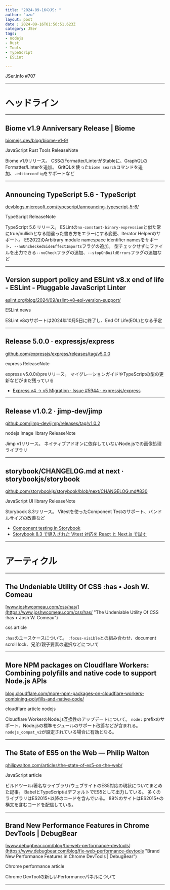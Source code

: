 ```yaml
---
title: "2024-09-16のJS: "
author: "azu"
layout: post
date : 2024-09-16T01:56:51.623Z
category: JSer
tags:
- nodejs
- Rust
- Tools
- TypeScript
- ESLint

---
```


JSer.info #707

----

<h1 class="site-genre">ヘッドライン</h1>

----

## Biome v1.9 Anniversary Release | Biome
[biomejs.dev/blog/biome-v1-9/](https://biomejs.dev/blog/biome-v1-9/ "Biome v1.9 Anniversary Release | Biome")
<p class="jser-tags jser-tag-icon"><span class="jser-tag">JavaScript</span> <span class="jser-tag">Rust</span> <span class="jser-tag">Tools</span> <span class="jser-tag">ReleaseNote</span></p>

Biome v1.9リリース。
CSSのFormatter/LinterがStableに、GraphQLのFormatter/Linterを追加。
GritQLを使った`biome search`コマンドを追加、`.editorconfig`をサポートなど


----

## Announcing TypeScript 5.6 - TypeScript
[devblogs.microsoft.com/typescript/announcing-typescript-5-6/](https://devblogs.microsoft.com/typescript/announcing-typescript-5-6/ "Announcing TypeScript 5.6 - TypeScript")
<p class="jser-tags jser-tag-icon"><span class="jser-tag">TypeScript</span> <span class="jser-tag">ReleaseNote</span></p>

TypeScript 5.6 リリース。
ESLintの`no-constant-binary-expression`と似た常にtrue/nullishとなる間違った書き方をエラーにする変更、Iterator Helperのサポート。
ES2022のArbitrary module namespace identifier namesをサポート、`--noUncheckedSideEffectImports`フラグの追加。
型チェックせずにファイルを出力できる`--noCheck`フラグの追加、`--stopOnBuildErrors`フラグの追加など


----

## Version support policy and ESLint v8.x end of life - ESLint - Pluggable JavaScript Linter
[eslint.org/blog/2024/09/eslint-v8-eol-version-support/](https://eslint.org/blog/2024/09/eslint-v8-eol-version-support/ "Version support policy and ESLint v8.x end of life - ESLint - Pluggable JavaScript Linter")
<p class="jser-tags jser-tag-icon"><span class="jser-tag">ESLint</span> <span class="jser-tag">news</span></p>

ESLint v8のサポートは2024年10月5日に終了し、End Of Life(EOL)となる予定


----

## Release 5.0.0 · expressjs/express
[github.com/expressjs/express/releases/tag/v5.0.0](https://github.com/expressjs/express/releases/tag/v5.0.0 "Release 5.0.0 · expressjs/express")
<p class="jser-tags jser-tag-icon"><span class="jser-tag">express</span> <span class="jser-tag">ReleaseNote</span></p>

express v5.0.0のpreリリース。
マイグレーションガイドやTypeScriptの型の更新などがまだ残っている

- [Express v4 -&gt; v5 Migration · Issue #5944 · expressjs/express](https://github.com/expressjs/express/issues/5944 "Express v4 -&amp;gt; v5 Migration · Issue #5944 · expressjs/express")

----

## Release v1.0.2 · jimp-dev/jimp
[github.com/jimp-dev/jimp/releases/tag/v1.0.2](https://github.com/jimp-dev/jimp/releases/tag/v1.0.2 "Release v1.0.2 · jimp-dev/jimp")
<p class="jser-tags jser-tag-icon"><span class="jser-tag">nodejs</span> <span class="jser-tag">Image</span> <span class="jser-tag">library</span> <span class="jser-tag">ReleaseNote</span></p>

Jimp v1リリース。
ネイティブアドオンに依存していないNode.jsでの画像処理ライブラリ


----

## storybook/CHANGELOG.md at next · storybookjs/storybook
[github.com/storybookjs/storybook/blob/next/CHANGELOG.md#830](https://github.com/storybookjs/storybook/blob/next/CHANGELOG.md#830 "storybook/CHANGELOG.md at next · storybookjs/storybook")
<p class="jser-tags jser-tag-icon"><span class="jser-tag">JavaScript</span> <span class="jser-tag">UI</span> <span class="jser-tag">library</span> <span class="jser-tag">ReleaseNote</span></p>

Storybook 8.3リリース。
Vitestを使ったComponent Testのサポート、バンドルサイズの改善など

- [Component testing in Storybook](https://storybook.js.org/blog/component-testing/ "Component testing in Storybook")
- [Storybook 8.3 で導入された Vitest 対応を React と Next.js で試す](https://zenn.dev/yumemi_inc/articles/storybook-8-3-vitest "Storybook 8.3 で導入された Vitest 対応を React と Next.js で試す")

----
<h1 class="site-genre">アーティクル</h1>

----

## The Undeniable Utility Of CSS :has • Josh W. Comeau
[www.joshwcomeau.com/css/has/](https://www.joshwcomeau.com/css/has/ "The Undeniable Utility Of CSS :has • Josh W. Comeau")
<p class="jser-tags jser-tag-icon"><span class="jser-tag">css </span> <span class="jser-tag">article</span></p>

`:has`のユースケースについて。
`:focus-visible`との組み合わせ、document scroll lock、兄弟/親子要素の選択などについて


----

## More NPM packages on Cloudflare Workers: Combining polyfills and native code to support Node.js APIs
[blog.cloudflare.com/more-npm-packages-on-cloudflare-workers-combining-polyfills-and-native-code/](https://blog.cloudflare.com/more-npm-packages-on-cloudflare-workers-combining-polyfills-and-native-code/ "More NPM packages on Cloudflare Workers: Combining polyfills and native code to support Node.js APIs")
<p class="jser-tags jser-tag-icon"><span class="jser-tag">cloudflare</span> <span class="jser-tag">article</span> <span class="jser-tag">nodejs</span></p>

Cloudflare WorkerのNode.js互換性のアップデートについて。
`node:` prefixのサポート、Node.jsの標準モジュールのサポート改善などが含まれる。
`nodejs_compat_v2`が設定されている場合に有効となる。


----

## The State of ES5 on the Web — Philip Walton
[philipwalton.com/articles/the-state-of-es5-on-the-web/](https://philipwalton.com/articles/the-state-of-es5-on-the-web/ "The State of ES5 on the Web — Philip Walton")
<p class="jser-tags jser-tag-icon"><span class="jser-tag">JavaScript</span> <span class="jser-tag">article</span></p>

ビルドツール/著名なライブラリ/ウェブサイトのES5対応の現状についてまとめた記事。
BabelとTypeScriptはデフォルトでES5として出力している。
多くのライブラリはES2015+以降のコードを含んでいる。
89%のサイトはES2015+の構文を含むコードを配信している。


----

## Brand New Performance Features in Chrome DevTools | DebugBear
[www.debugbear.com/blog/fix-web-performance-devtools](https://www.debugbear.com/blog/fix-web-performance-devtools "Brand New Performance Features in Chrome DevTools | DebugBear")
<p class="jser-tags jser-tag-icon"><span class="jser-tag">Chrome</span> <span class="jser-tag">performance</span> <span class="jser-tag">article</span></p>

Chrome DevToolの新しいPerformanceパネルについて


----
